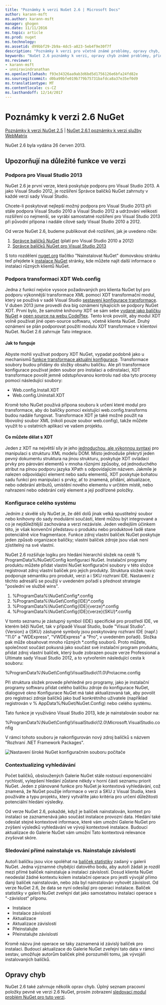 ```yaml
---
title: "Poznámky k verzi NuGet 2.6 | Microsoft Docs"
author: karann-msft
ms.author: karann-msft
manager: ghogen
ms.date: 11/11/2016
ms.topic: article
ms.prod: nuget
ms.technology: 
ms.assetid: d99bbf29-2b9a-4dc5-a823-5eb4f9e30f7f
description: "Poznámky k verzi pro včetně známé problémy, opravy chyb, přidaných funkcí a chcete 2.6 NuGet."
keywords: "NuGet 2.6 poznámky k verzi, opravy chyb známé problémy, přidat funkce, chcete"
ms.reviewer:
- karann-msft
- unniravindranathan
ms.openlocfilehash: f93e34326aa9ab3d6bd5d1756126e6bfa24fd82e
ms.sourcegitcommit: d0ba99bfe019b779b75731bafdca8a37e35ef0d9
ms.translationtype: MT
ms.contentlocale: cs-CZ
ms.lasthandoff: 12/14/2017
---
```

# <a name="nuget-26-release-notes"></a>Poznámky k verzi 2.6 NuGet

[Poznámky k verzi NuGet 2.5](../release-notes/nuget-2.5.md) | [NuGet 2.6.1 poznámky k verzi služby WebMatrix](../release-notes/nuget-2.6.1-for-webmatrix.md)

NuGet 2.6 byla vydána 26 červen 2013.

## <a name="notable-features-in-the-release"></a>Upozorňují na důležité funkce ve verzi

### <a name="support-for-visual-studio-2013"></a>Podpora pro Visual Studio 2013

NuGet 2.6 je první verze, která poskytuje podporu pro Visual Studio 2013. A jako Visual Studio 2012, je rozšíření Správce balíčků NuGet zahrnuty v každé verzi sady Visual Studio.

Chcete-li poskytovat nejlepší možný podpora pro Visual Studio 2013 při stále podpora Visual Studio 2010 a Visual Studio 2012 a udržování velikosti rozšíření co nejmenší, se vyrábí samostatné rozšíření pro Visual Studio 2013 při původní přípona i nadále cílové sady Visual Studio 2010 a 2012.

Od verze NuGet 2.6, budeme publikovat dvě rozšíření, jak je uvedeno níže:

1. [Správce balíčků NuGet](http://visualstudiogallery.msdn.microsoft.com/27077b70-9dad-4c64-adcf-c7cf6bc9970c/file/37502/30/NuGet.Tools.vsix) (platí pro Visual Studio 2010 a 2012)
2. [Správce balíčků NuGet pro Visual Studio 2013](http://visualstudiogallery.msdn.microsoft.com/4ec1526c-4a8c-4a84-b702-b21a8f5293ca)

S toto rozdělení [nuget.org](https://nuget.org) tlačítko "Nainstalovat NuGet" domovskou stránku teď přejdete k [instalace NuGet](../guides/install-nuget.md) stránky, kde můžete najít další informace o instalaci různých klientů NuGet.

<a name="xdt"></a>

### <a name="xdt-webconfig-transformation-support"></a>Podpora transformaci XDT Web.config

Jedna z funkcí nejvíce vysoce požadovaných pro klienta NuGet byl pro podporu výkonnější transformace XML pomocí XDT transformační modul, který se používá v sadě Visual Studio [sestavení konfigurace transformace](http://msdn.microsoft.com/library/dd465318(v=vs.100).aspx).
V duben 2013 jsme provedli dva big oznámení týkajících se podpory NuGet XDT. První bylo, že samotné knihovny XDT se sám sebe [vydané jako balíčku NuGet](https://nuget.org/packages/Microsoft.Web.Xdt) a [open source na webu CodePlex](http://xdt.codeplex.com/). Tento krok povolit, aby modul XDT volně používat jiné open-source softwaru, včetně klienta NuGet. Druhý oznámení se plán podporovat použití modulu XDT transformace v klientovi NuGet. NuGet 2.6 zahrnuje Tato integrace.

#### <a name="how-it-works"></a>Jak to funguje

Abyste mohli využívat podpory XDT NuGet, vypadat podobně jako u mechanismů [funkce transformace aktuální konfigurace](../create-packages/source-and-config-file-transformations.md).
Transformace soubory budou přidány do složky obsahu balíčku. Ale při transformace konfigurace používat jeden soubor pro instalaci a odinstalaci, XDT transformace povolit jemně odstupňovanou kontrolu nad oba tyto procesy pomocí následující soubory:

- Web.config.Install.XDT
- Web.config.Uninstall.XDT

Kromě toho NuGet používá přípona souboru k určení které modul pro transformace, aby do balíčky pomocí existující web.config.transforms budou nadále fungovat. Transformace XDT je také možné použít na libovolný soubor XML (nikoli pouze soubor web.config), takže můžete využít to u ostatních aplikací ve vašem projektu.

#### <a name="what-you-can-do-with-xdt"></a>Co můžete dělat s XDT

Jeden z XDT na největší síly je jeho [jednoduchou, ale výkonnou syntaxi](http://msdn.microsoft.com/library/dd465326.aspx) pro manipulaci s strukturu XML modelu DOM. Místo jednoduše překrytí jeden pevný dokumentu struktura na jinou strukturu, poskytuje XDT ovládací prvky pro párování elementů v mnoha různými způsoby, od jednoduchého atribut na plnou podporu jazyka XPath s odpovídajícím názvem. Jakmile je nalezen odpovídající element nebo sadu elementů, XDT poskytuje bohatou sadu funkcí pro manipulaci s prvky, ať to znamená, přidání, aktualizace, nebo odebrání atributů, umístění nového elementu v určitém místě, nebo nahrazení nebo odebrání celý element a její podřízené položky.

### <a name="machine-wide-configuration"></a>Konfigurace celého systému

Jedním z skvělé síly NuGet je, že dělí dolů jinak velká spustitelný soubor nebo knihovny do sady modulární součásti, které můžou být integrované a co je nejdůležitější zachována a verzí nezávisle. Jeden vedlejším účinkem této, je však konvenční představu o produktu nebo produktové řadě stane potenciálně více fragmentace.
Funkce zdroj vlastní balíček NuGet poskytuje jeden způsob organizace balíčky; vlastní balíček zdroje jsou však není zjistitelný na své vlastní.

NuGet 2.6 rozšiřuje logiku pro hledání hierarchii složek na cestě % ProgramData%/NuGet/Config konfiguraci NuGet. Instalační programy produktu můžete přidat vlastní NuGet konfigurační soubory v této složce registrovat zdroj vlastní balíček pro jejich produkty. Struktura složek navíc podporuje sémantiku pro produkt, verzi a i SKU rozhraní IDE. Nastavení z těchto adresářů se použijí v uvedeném pořadí s přednost strategie "poslední ve službě wins".

1. %ProgramData%\NuGet\Config\*.config
2. %ProgramData%\NuGet\Config\{IDE}\*.config
3. %ProgramData%\NuGet\Config\{IDE}\{verze}\*.config
4. %ProgramData%\NuGet\Config\{IDE}\{verze}\{SKU}\*.config

V tomto seznamu je zástupný symbol {IDE} specifické pro prostředí IDE, ve kterém běží NuGet, tak v případě Visual Studio, bude "Visual Studio". {Version} a {SKU} zástupné symboly jsou poskytovány rozhraní IDE (např.) "11.0" a "WDExpress", "VWDExpress" a "Pro", v uvedeném pořadí). Složka pak může obsahovat mnoho různých *.config souborů.
Proto můžete, společnost součást pokusná jako součást své instalační program produktu, přidat zdroj vlastní balíček, který bude zobrazen pouze verze Professional a Ultimate sady Visual Studio 2012, a to vytvořením následující cesta k souboru:

%ProgramData%\NuGet\Config\VisualStudio\11.0\Pro\acme.config

Při struktura složek provede přehledné pro programy, jako je instalační programy softwaru přidat celého balíčku zdroje do konfigurace NuGet, dialogové okno Konfigurace NuGet má také aktualizovaná tak, aby povolit pro registraci zdroje balíčků jako buď konkrétního uživatele (například registrován v % AppData%/NuGet/NuGet.Config) nebo celého systému.

Tato funkce je využíváno Visual Studio 2013, kde je nainstalován soubor na:

%ProgramData%\NuGet\Config\VisualStudio\12.0\Microsoft.VisualStudio.config

V rámci tohoto souboru je nakonfigurován nový zdroj balíčků s názvem "Rozhraní .NET Framework Packages".

![Nastavení široké NuGet konfiguračním souboru počítače](./media/NuGet-Config-File-Machine-Wide.png)

### <a name="contextualizing-search"></a>Contextualizing vyhledávání

Počet balíčků, obsloužených Galerie NuGet stále rostoucí exponenciální rychlostí, vylepšení hledání zůstane někdy v horní části seznamu priorit NuGet. Jeden z plánované funkce pro NuGet je kontextová vyhledávání, což znamená, že NuGet použije informace o verzi a SKU z Visual Studia, která používáte a typu projektu, který vytváříte jako kritéria pro určení důležitosti potenciální hledání výsledky.

Od verze NuGet 2.6, pokaždé, když je balíček nainstalován, kontext pro instalaci se zaznamenává jako součást instalace provozní data.  Hledání také odeslat stejné kontextové informace, které vám umožní Galerie NuGet pro zvýšení výsledků vyhledávání ve vývoji kontextové instalace.  Budoucí aktualizace do Galerie NuGet vám umožní Tato kontextová relevance zvyšovat skóre.

### <a name="tracking-direct-installs-vs-dependency-installs"></a>Sledování přímé nainstaluje vs. Nainstaluje závislostí

Autoři balíčku jsou více spoléhat na [balíček statistiky](http://blog.nuget.org/20130226/Introducing-Package-Statistics.html) zadaný v galerii NuGet.  Jedna významné chybějící datového bodu, aby autoři žádali je rozdíl mezi přímé balíček nainstaluje a instalaci závislostí.  Dosud klienta NuGet neodeslal žádné kontextu kolem instalační operace pro jestli vývojář přímo daný balíček nainstalován, nebo zda byl nainstalován vyhovět závislost.
Od verze NuGet 2.6, že data se nyní odesílají pro operaci instalace.  Balíček statistiky v galerii NuGet zveřejní dat jako samostatnou instalaci operace s "-závislost" příponu.

* Instalace
* Instalace závislostí
* Aktualizace
* Aktualizace závislostí
* Přeinstalujte
* Přeinstalujte závislostí

Kromě názvu jiné operace se taky zaznamená id závislý balíček pro instalaci.  Budoucí aktualizace do Galerie NuGet zveřejní tato data v rámci sestav, umožňuje autorům balíček plně porozuměli tomu, jak vývojáři instalovaných balíčků.

## <a name="bug-fixes"></a>Opravy chyb

NuGet 2.6 také zahrnuje několik oprav chyb. Úplný seznam pracovní položky pevné ve verzi 2.6 NuGet, prosím zobrazení [sledovací modul problém NuGet pro tuto verzi](https://nuget.codeplex.com/workitem/list/advanced?keyword=&status=Closed&type=All&priority=All&release=NuGet%202.6&assignedTo=All&component=All&sortField=LastUpdatedDate&sortDirection=Descending&page=0&reasonClosed=All).